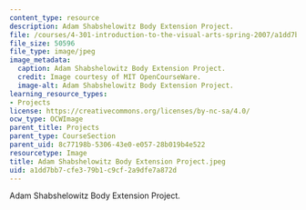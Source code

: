 ```yaml
---
content_type: resource
description: Adam Shabshelowitz Body Extension Project.
file: /courses/4-301-introduction-to-the-visual-arts-spring-2007/a1dd7bb7cfe379b1c9cf2a9dfe7a872d_AdamShabshelowitzBodyExtensionProject.jpeg
file_size: 50596
file_type: image/jpeg
image_metadata:
  caption: Adam Shabshelowitz Body Extension Project.
  credit: Image courtesy of MIT OpenCourseWare.
  image-alt: Adam Shabshelowitz Body Extension Project.
learning_resource_types:
- Projects
license: https://creativecommons.org/licenses/by-nc-sa/4.0/
ocw_type: OCWImage
parent_title: Projects
parent_type: CourseSection
parent_uid: 8c77198b-5306-43e0-e057-28b019b4e522
resourcetype: Image
title: Adam Shabshelowitz Body Extension Project.jpeg
uid: a1dd7bb7-cfe3-79b1-c9cf-2a9dfe7a872d
---
```

Adam Shabshelowitz Body Extension Project.